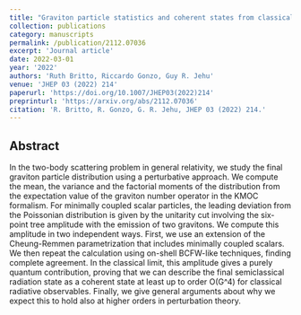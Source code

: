```yaml
---
title: "Graviton particle statistics and coherent states from classical scattering amplitudes"
collection: publications
category: manuscripts
permalink: /publication/2112.07036
excerpt: 'Journal article'
date: 2022-03-01
year: '2022'
authors: 'Ruth Britto, Riccardo Gonzo, Guy R. Jehu'
venue: 'JHEP 03 (2022) 214'
paperurl: 'https://doi.org/10.1007/JHEP03(2022)214'
preprinturl: 'https://arxiv.org/abs/2112.07036'
citation: 'R. Britto, R. Gonzo, G. R. Jehu, JHEP 03 (2022) 214.'
---
```


## Abstract
In the two-body scattering problem in general relativity, we study the final graviton particle distribution using a perturbative approach. We compute the mean, the variance and the factorial moments of the distribution from the expectation value of the graviton number operator in the KMOC formalism. For minimally coupled scalar particles, the leading deviation from the Poissonian distribution is given by the unitarity cut involving the six-point tree amplitude with the emission of two gravitons. We compute this amplitude in two independent ways. First, we use an extension of the Cheung-Remmen parametrization that includes minimally coupled scalars. We then repeat the calculation using on-shell BCFW-like techniques, finding complete agreement. In the classical limit, this amplitude gives a purely quantum contribution, proving that we can describe the final semiclassical radiation state as a coherent state at least up to order O(G^4) for classical radiative observables. Finally, we give general arguments about why we expect this to hold also at higher orders in perturbation theory. 
